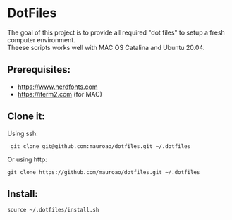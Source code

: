 # DotFiles

The goal of this project is to provide all required "dot files" to setup a fresh computer environment.  
Theese scripts works well with MAC OS Catalina and Ubuntu 20.04. 

## Prerequisites:

- https://www.nerdfonts.com
- https://iterm2.com (for MAC)

## Clone it:

Using ssh:
```
 git clone git@github.com:mauroao/dotfiles.git ~/.dotfiles
```
Or using http:
```
git clone https://github.com/mauroao/dotfiles.git ~/.dotfiles
```

## Install:

```
source ~/.dotfiles/install.sh
```
